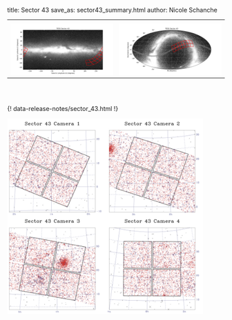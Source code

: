 title: Sector 43
save_as: sector43_summary.html
author: Nicole Schanche


<table>
  <tr>
    <th colspan="2" ></th>
  </tr>
  <tr>
    <td width="50%" style = "text-align: center;">
          <img class="img-responsive" style="max-width:100%;" src="images/sector-plots/tess_galactic_sector_043.png"> 
    </td>
    <td width="50%" style = "text-align: center;">
          <img class="img-responsive" style="max-width:100%;" src="images/sector-plots/tess_icrs_sector_043.png">
    </td>
  </tr>
</table>
<br></br>





{! data-release-notes/sector_43.html !}

<img class="img-responsive" style="max-width:90%;" src="images/sector-plots/sector-plots.043.jpeg">